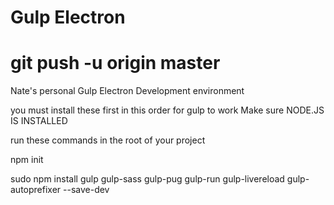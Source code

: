 
# Gulp Electron
# git push -u origin master
Nate's personal Gulp Electron Development environment

you must install these first in this order for gulp to work
Make sure NODE.JS IS INSTALLED

run these commands in the root of your project

npm init

sudo npm install gulp gulp-sass gulp-pug gulp-run gulp-livereload gulp-autoprefixer --save-dev
